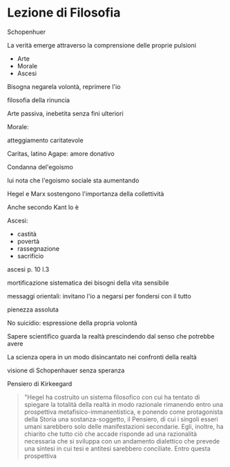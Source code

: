 # Lezione di Filosofia

Schopenhuer

La verità emerge attraverso la comprensione delle proprie pulsioni

* Arte
* Morale
* Ascesi

Bisogna negarela volontà, reprimere l'io

filosofia della rinuncia


Arte passiva, inebetita senza fini ulteriori



Morale:

atteggiamento caritatevole

Caritas, latino
Agape: amore donativo

Condanna del'egoismo

lui nota che l'egoismo sociale sta aumentando

Hegel e Marx sostengono l'importanza della collettività


Anche secondo Kant lo è


Ascesi:
* castità
* povertà
* rassegnazione
* sacrificio


ascesi p. 10 l.3 

mortificazione sistematica dei bisogni della vita sensibile

messaggi orientali:
invitano l'io a negarsi per fondersi con il tutto

pienezza assoluta


No suicidio: espressione della propria volontà

Sapere scientifico guarda la realtà prescindendo dal senso che potrebbe avere

La scienza opera in un modo disincantato nei confronti della realtà


visione di Schopenhauer senza speranza



Pensiero di Kirkeegard


 > "Hegel ha costruito un sistema filosofico con cui ha tentato di spiegare la totalità della realtà in modo razionale rimanendo entro una prospettiva metafisico-immanentistica, e ponendo come protagonista della Storia una sostanza-soggetto, il Pensiero, di cui i singoli esseri umani sarebbero solo delle manifestazioni secondarie. Egli, inoltre, ha chiarito che tutto ciò che accade risponde ad una razionalità necessaria che si sviluppa con un andamento dialettico che prevede una sintesi in cui tesi e antitesi sarebbero conciliate.
 > Entro questa prospettiva
<!--stackedit_data:
eyJoaXN0b3J5IjpbNjA2Nzk1MzU0LC02MzAxMzQxMTQsMjQwMj
Y0NTk5LDYyMTgyNjgwM119
-->